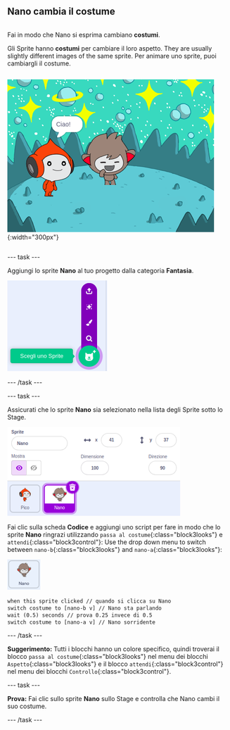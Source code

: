 ## Nano cambia il costume

<div style="display: flex; flex-wrap: wrap">
<div style="flex-basis: 200px; flex-grow: 1; margin-right: 15px;">

Fai in modo che Nano si esprima cambiano **costumi**.

Gli Sprite hanno **costumi** per cambiare il loro aspetto. They are usually slightly different images of the same sprite. Per animare uno sprite, puoi cambiargli il costume.

</div>
<div>

![lo Sprite nano dice, "Grazie!"](images/nano-step-2.png){:width="300px"}

</div>
</div>

--- task ---

Aggiungi lo sprite **Nano** al tuo progetto dalla categoria **Fantasia**.

![L'icona 'Scegli uno Sprite'.](images/choose-sprite-menu.png)

--- /task ---

--- task ---

Assicurati che lo sprite **Nano** sia selezionato nella lista degli Sprite sotto lo Stage.

![L'elenco degli Sprite, con un bordo blu attorno allo sprite Nano per mostrare che Nano è selezionato.](images/nano-selected.png)

Fai clic sulla scheda **Codice** e aggiungi uno script per fare in modo che lo sprite **Nano** ringrazi utilizzando `passa al costume`{:class="block3looks"} e `attendi`{:class="block3control"}: Use the drop down menu to switch between `nano-b`{:class="block3looks"} and `nano-a`{:class="block3looks"}:

![Lo sprite Nano.](images/nano-sprite.png)

```blocks3
when this sprite clicked // quando si clicca su Nano
switch costume to [nano-b v] // Nano sta parlando
wait (0.5) seconds // prova 0.25 invece di 0.5
switch costume to [nano-a v] // Nano sorridente
```
--- /task ---

**Suggerimento:** Tutti i blocchi hanno un colore specifico, quindi troverai il blocco `passa al costume`{:class="block3looks"} nel menu dei blocchi `Aspetto`{:class="block3looks"} e il blocco `attendi`{:class="block3control"} nel menu dei blocchi `Controllo`{:class="block3control"}.

--- task ---

**Prova:** Fai clic sullo sprite **Nano** sullo Stage e controlla che Nano cambi il suo costume.

--- /task ---
